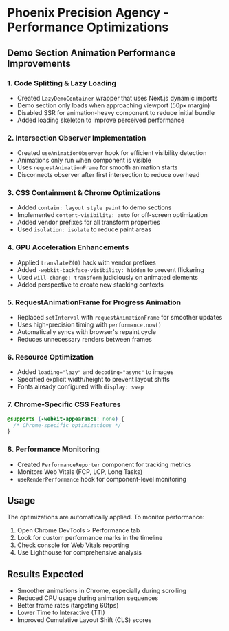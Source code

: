 # Phoenix Precision Agency - Performance Optimizations

## Demo Section Animation Performance Improvements

### 1. Code Splitting & Lazy Loading
- Created `LazyDemoContainer` wrapper that uses Next.js dynamic imports
- Demo section only loads when approaching viewport (50px margin)
- Disabled SSR for animation-heavy component to reduce initial bundle
- Added loading skeleton to improve perceived performance

### 2. Intersection Observer Implementation
- Created `useAnimationObserver` hook for efficient visibility detection
- Animations only run when component is visible
- Uses `requestAnimationFrame` for smooth animation starts
- Disconnects observer after first intersection to reduce overhead

### 3. CSS Containment & Chrome Optimizations
- Added `contain: layout style paint` to demo sections
- Implemented `content-visibility: auto` for off-screen optimization
- Added vendor prefixes for all transform properties
- Used `isolation: isolate` to reduce paint areas

### 4. GPU Acceleration Enhancements
- Applied `translateZ(0)` hack with vendor prefixes
- Added `-webkit-backface-visibility: hidden` to prevent flickering
- Used `will-change: transform` judiciously on animated elements
- Added perspective to create new stacking contexts

### 5. RequestAnimationFrame for Progress Animation
- Replaced `setInterval` with `requestAnimationFrame` for smoother updates
- Uses high-precision timing with `performance.now()`
- Automatically syncs with browser's repaint cycle
- Reduces unnecessary renders between frames

### 6. Resource Optimization
- Added `loading="lazy"` and `decoding="async"` to images
- Specified explicit width/height to prevent layout shifts
- Fonts already configured with `display: swap`

### 7. Chrome-Specific CSS Features
```css
@supports (-webkit-appearance: none) {
  /* Chrome-specific optimizations */
}
```

### 8. Performance Monitoring
- Created `PerformanceReporter` component for tracking metrics
- Monitors Web Vitals (FCP, LCP, Long Tasks)
- `useRenderPerformance` hook for component-level monitoring

## Usage

The optimizations are automatically applied. To monitor performance:

1. Open Chrome DevTools > Performance tab
2. Look for custom performance marks in the timeline
3. Check console for Web Vitals reporting
4. Use Lighthouse for comprehensive analysis

## Results Expected

- Smoother animations in Chrome, especially during scrolling
- Reduced CPU usage during animation sequences
- Better frame rates (targeting 60fps)
- Lower Time to Interactive (TTI)
- Improved Cumulative Layout Shift (CLS) scores
